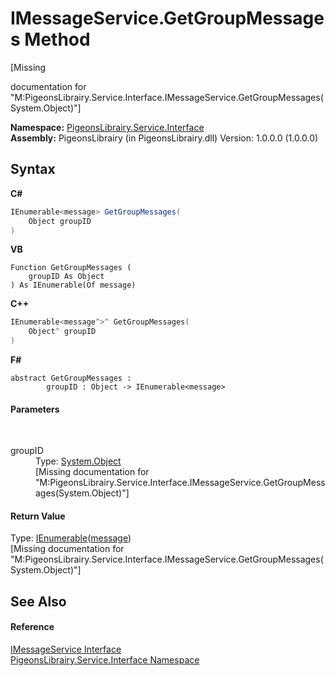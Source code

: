 # IMessageService.GetGroupMessages Method 
 

\[Missing <summary> documentation for "M:PigeonsLibrairy.Service.Interface.IMessageService.GetGroupMessages(System.Object)"\]

**Namespace:**&nbsp;<a href="b0fc0eda-b7b1-0d3d-2267-0fd4766ff20d">PigeonsLibrairy.Service.Interface</a><br />**Assembly:**&nbsp;PigeonsLibrairy (in PigeonsLibrairy.dll) Version: 1.0.0.0 (1.0.0.0)

## Syntax

**C#**<br />
``` C#
IEnumerable<message> GetGroupMessages(
	Object groupID
)
```

**VB**<br />
``` VB
Function GetGroupMessages ( 
	groupID As Object
) As IEnumerable(Of message)
```

**C++**<br />
``` C++
IEnumerable<message^>^ GetGroupMessages(
	Object^ groupID
)
```

**F#**<br />
``` F#
abstract GetGroupMessages : 
        groupID : Object -> IEnumerable<message> 

```


#### Parameters
&nbsp;<dl><dt>groupID</dt><dd>Type: <a href="http://msdn2.microsoft.com/en-us/library/e5kfa45b" target="_blank">System.Object</a><br />\[Missing <param name="groupID"/> documentation for "M:PigeonsLibrairy.Service.Interface.IMessageService.GetGroupMessages(System.Object)"\]</dd></dl>

#### Return Value
Type: <a href="http://msdn2.microsoft.com/en-us/library/9eekhta0" target="_blank">IEnumerable</a>(<a href="891709b8-1ff0-58b3-9aa4-f3f06f37a146">message</a>)<br />\[Missing <returns> documentation for "M:PigeonsLibrairy.Service.Interface.IMessageService.GetGroupMessages(System.Object)"\]

## See Also


#### Reference
<a href="ca3567ce-59f8-d371-ebc5-f689cced8a60">IMessageService Interface</a><br /><a href="b0fc0eda-b7b1-0d3d-2267-0fd4766ff20d">PigeonsLibrairy.Service.Interface Namespace</a><br />